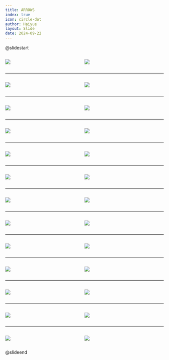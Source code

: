 ```yaml
---
title: ARROWS
index: true
icon: circle-dot
author: Haiyue
layout: Slide
date: 2024-09-22
---
```

 
@slidestart

<div style="display:flex">
<div style="flex:1">

![](https://raw.githubusercontent.com/yclord/reading/refs/heads/master/english/Level-Y/ARROWS/001.webp)
</div>
<div style="flex:1">

![](https://raw.githubusercontent.com/yclord/reading/refs/heads/master/english/Level-Y/ARROWS/002.webp)
</div>
</div>

---

<div style="display:flex">
<div style="flex:1">

![](https://raw.githubusercontent.com/yclord/reading/refs/heads/master/english/Level-Y/ARROWS/003.webp)
</div>
<div style="flex:1">

![](https://raw.githubusercontent.com/yclord/reading/refs/heads/master/english/Level-Y/ARROWS/004.webp)
</div>
</div>

---

<div style="display:flex">
<div style="flex:1">

![](https://raw.githubusercontent.com/yclord/reading/refs/heads/master/english/Level-Y/ARROWS/005.webp)
</div>
<div style="flex:1">

![](https://raw.githubusercontent.com/yclord/reading/refs/heads/master/english/Level-Y/ARROWS/006.webp)
</div>
</div>

---

<div style="display:flex">
<div style="flex:1">

![](https://raw.githubusercontent.com/yclord/reading/refs/heads/master/english/Level-Y/ARROWS/007.webp)
</div>
<div style="flex:1">

![](https://raw.githubusercontent.com/yclord/reading/refs/heads/master/english/Level-Y/ARROWS/008.webp)
</div>
</div>

---

<div style="display:flex">
<div style="flex:1">

![](https://raw.githubusercontent.com/yclord/reading/refs/heads/master/english/Level-Y/ARROWS/009.webp)
</div>
<div style="flex:1">

![](https://raw.githubusercontent.com/yclord/reading/refs/heads/master/english/Level-Y/ARROWS/010.webp)
</div>
</div>

---

<div style="display:flex">
<div style="flex:1">

![](https://raw.githubusercontent.com/yclord/reading/refs/heads/master/english/Level-Y/ARROWS/011.webp)
</div>
<div style="flex:1">

![](https://raw.githubusercontent.com/yclord/reading/refs/heads/master/english/Level-Y/ARROWS/012.webp)
</div>
</div>

---

<div style="display:flex">
<div style="flex:1">

![](https://raw.githubusercontent.com/yclord/reading/refs/heads/master/english/Level-Y/ARROWS/013.webp)
</div>
<div style="flex:1">

![](https://raw.githubusercontent.com/yclord/reading/refs/heads/master/english/Level-Y/ARROWS/014.webp)
</div>
</div>

---

<div style="display:flex">
<div style="flex:1">

![](https://raw.githubusercontent.com/yclord/reading/refs/heads/master/english/Level-Y/ARROWS/015.webp)
</div>
<div style="flex:1">

![](https://raw.githubusercontent.com/yclord/reading/refs/heads/master/english/Level-Y/ARROWS/016.webp)
</div>
</div>

---

<div style="display:flex">
<div style="flex:1">

![](https://raw.githubusercontent.com/yclord/reading/refs/heads/master/english/Level-Y/ARROWS/017.webp)
</div>
<div style="flex:1">

![](https://raw.githubusercontent.com/yclord/reading/refs/heads/master/english/Level-Y/ARROWS/018.webp)
</div>
</div>

---

<div style="display:flex">
<div style="flex:1">

![](https://raw.githubusercontent.com/yclord/reading/refs/heads/master/english/Level-Y/ARROWS/019.webp)
</div>
<div style="flex:1">

![](https://raw.githubusercontent.com/yclord/reading/refs/heads/master/english/Level-Y/ARROWS/020.webp)
</div>
</div>

---

<div style="display:flex">
<div style="flex:1">

![](https://raw.githubusercontent.com/yclord/reading/refs/heads/master/english/Level-Y/ARROWS/021.webp)
</div>
<div style="flex:1">

![](https://raw.githubusercontent.com/yclord/reading/refs/heads/master/english/Level-Y/ARROWS/022.webp)
</div>
</div>

---

<div style="display:flex">
<div style="flex:1">

![](https://raw.githubusercontent.com/yclord/reading/refs/heads/master/english/Level-Y/ARROWS/023.webp)
</div>
<div style="flex:1">

![](https://raw.githubusercontent.com/yclord/reading/refs/heads/master/english/Level-Y/ARROWS/024.webp)
</div>
</div>

---

<div style="display:flex">
<div style="flex:1">

![](https://raw.githubusercontent.com/yclord/reading/refs/heads/master/english/Level-Y/ARROWS/025.webp)
</div>
<div style="flex:1">

![](https://raw.githubusercontent.com/yclord/reading/refs/heads/master/english/Level-Y/ARROWS/026.webp)
</div>
</div>

@slideend